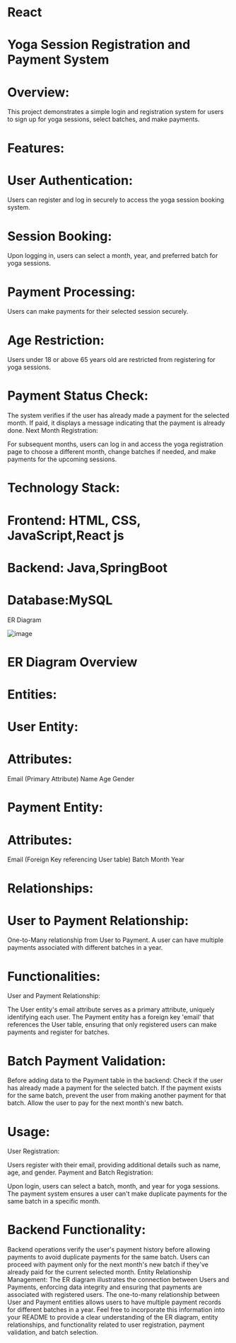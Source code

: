 # React

# Yoga Session Registration and Payment System

# Overview:
This project demonstrates a simple login and registration system for users to sign up for yoga sessions, select batches, and make payments.

# Features:
# User Authentication:

Users can register and log in securely to access the yoga session booking system.
# Session Booking:

Upon logging in, users can select a month, year, and preferred batch for yoga sessions.
# Payment Processing:

Users can make payments for their selected session securely.
# Age Restriction:

Users under 18 or above 65 years old are restricted from registering for yoga sessions.
# Payment Status Check:

The system verifies if the user has already made a payment for the selected month. If paid, it displays a message indicating that the payment is already done.
Next Month Registration:

For subsequent months, users can log in and access the yoga registration page to choose a different month, change batches if needed, and make payments for the upcoming sessions.
# Technology Stack:
# Frontend: HTML, CSS, JavaScript,React js
# Backend: Java,SpringBoot
# Database:MySQL

ER Diagram

![image](https://github.com/shourya12/yogaApp/assets/39834612/29864649-f6d0-4e7a-861d-2bbf35dfee60)

# ER Diagram Overview
# Entities:
# User Entity:

# Attributes:
Email (Primary Attribute)
Name
Age
Gender
# Payment Entity:

# Attributes:
Email (Foreign Key referencing User table)
Batch
Month
Year
# Relationships:
# User to Payment Relationship:
One-to-Many relationship from User to Payment.
A user can have multiple payments associated with different batches in a year.
# Functionalities:
User and Payment Relationship:

The User entity's email attribute serves as a primary attribute, uniquely identifying each user.
The Payment entity has a foreign key 'email' that references the User table, ensuring that only registered users can make payments and register for batches.
# Batch Payment Validation:

Before adding data to the Payment table in the backend:
Check if the user has already made a payment for the selected batch.
If the payment exists for the same batch, prevent the user from making another payment for that batch.
Allow the user to pay for the next month's new batch.
# Usage:
User Registration:

Users register with their email, providing additional details such as name, age, and gender.
Payment and Batch Registration:

Upon login, users can select a batch, month, and year for yoga sessions.
The payment system ensures a user can't make duplicate payments for the same batch in a specific month.
# Backend Functionality:

Backend operations verify the user's payment history before allowing payments to avoid duplicate payments for the same batch.
Users can proceed with payment only for the next month's new batch if they've already paid for the current selected month.
Entity Relationship Management:
The ER diagram illustrates the connection between Users and Payments, enforcing data integrity and ensuring that payments are associated with registered users.
The one-to-many relationship between User and Payment entities allows users to have multiple payment records for different batches in a year.
Feel free to incorporate this information into your README to provide a clear understanding of the ER diagram, entity relationships, and functionality related to user registration, payment validation, and batch selection.

